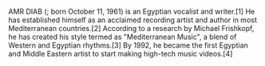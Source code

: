 AMR DIAB (; born October 11, 1961) is an Egyptian vocalist and writer.[1] He has established himself as an acclaimed recording artist and author in most Mediterranean countries.[2] According to a research by Michael Frishkopf, he has created his style termed as "Mediterranean Music", a blend of Western and Egyptian rhythms.[3] By 1992, he became the first Egyptian and Middle Eastern artist to start making high-tech music videos.[4]
